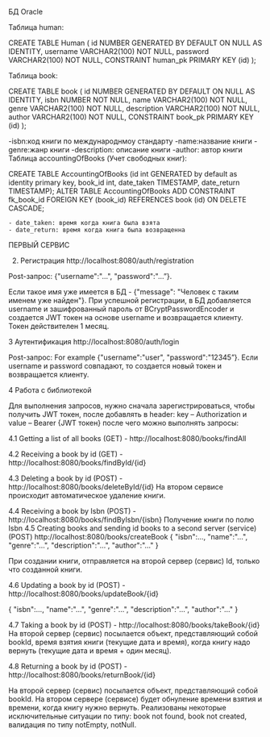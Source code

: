 
БД Oracle

Таблица human:

CREATE TABLE Human (
    id NUMBER GENERATED BY DEFAULT ON NULL AS IDENTITY,
    username VARCHAR2(100) NOT NULL,
    password VARCHAR2(100) NOT NULL,
    CONSTRAINT human_pk PRIMARY KEY (id)
);

Таблица book:

CREATE TABLE book (
    id NUMBER GENERATED BY DEFAULT ON NULL AS IDENTITY,
    isbn NUMBER NOT NULL,
    name VARCHAR2(100) NOT NULL,
    genre VARCHAR2(100) NOT NULL,
    description VARCHAR2(100) NOT NULL,
    author VARCHAR2(100) NOT NULL,
    CONSTRAINT book_pk PRIMARY KEY (id)
);

 -isbn:код книги по международнмоу стандарту
 -name:название книги
 -genre:жанр книги
 -description: описание книги
 -author: автор книги
Таблица accountingOfBooks (Учет свободных книг):

CREATE TABLE AccountingOfBooks
(id int GENERATED by default as identity primary key,
    book_id     int,
    date_taken  TIMESTAMP,
    date_return TIMESTAMP);
ALTER TABLE AccountingOfBooks
    ADD CONSTRAINT fk_book_id
        FOREIGN KEY (book_id)
            REFERENCES book (id)
            ON DELETE CASCADE;

    - date_taken: время когда книга была взята
    - date_return: время когда книга была возвращенна 

ПЕРВЫЙ СЕРВИС

2. Регистрация http://localhost:8080/auth/registration

Post-запрос:
{"username":"…", "password":"…”}.

Если такое имя уже имеется в БД - {"message": "Человек с таким именем уже найден"}.
При успешной регистрации, в БД добавляется username и зашифрованный пароль от BCryptPasswordEncoder и создается JWT токен на основе username и возвращается клиенту. Токен действителен 1 месяц.

3 Аутентификация http://localhost:8080/auth/login

Post-запрос:
For example {"username":"user", "password":"12345”}.
Если username и password совпадают, то создается новый токен и возвращается клиенту.

4 Работа с библиотекой

Для выполнения запросов, нужно сначала зарегистрироваться, чтобы получить JWT токен, после добавлять в header: key – Authorization и value – Bearer {JWT  токен} после чего можно выполнять запросы:

4.1 Getting a list of all books (GET) - http://localhost:8080/books/findAll

4.2 Receiving a book by id (GET) - http://localhost:8080/books/findById/{id}

4.3 Deleting a book by id (POST) - http://localhost:8080/books/deleteById/{id}
На втором сервисе происходит автоматическое удаление книги.

4.4 Receiving a book by Isbn (POST) - http://localhost:8080/books/findByIsbn/{isbn}
Получение книги по полю Isbn
4.5 Creating books and sending id books to a second server (service) (POST) http://localhost:8080/books/createBook
{
    "isbn":…,
    "name":"…",
    "genre":"…",
    "description":"…",
    "author":"…"
}

При создании книги, отправляется на второй сервер (сервис) Id, только что созданной книги.

4.6 Updating a book by id (POST) - http://localhost:8080/books/updateBook/{id}

{
    "isbn":…,
    "name":"…",
    "genre":"…",
    "description":"…",
    "author":"…"
}


4.7 Taking a book by id (POST) - http://localhost:8080/books/takeBook/{id}
На второй сервер (сервис) посылается объект, представляющий собой bookId, время взятия книги (текущие дата и время), когда книгу надо вернуть (текущие дата и время + один месяц).

4.8 Returning a book by id (POST) - http://localhost:8080/books/returnBook/{id}

На второй сервер (сервис) посылается объект, представляющий собой bookId. На втором сервере (сервисе) будет обнуление времени взятия и времени, когда книгу нужно вернуть.
Реализованы некоторые исключительные ситуации по типу: book not found, book not created, валидация по типу notEmpty, notNull.
